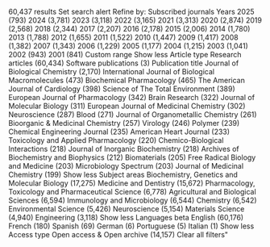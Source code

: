 60,437 results
Set search alert
Refine by:
Subscribed journals
Years
2025 (793)
2024 (3,781)
2023 (3,118)
2022 (3,165)
2021 (3,313)
2020 (2,874)
2019 (2,568)
2018 (2,344)
2017 (2,207)
2016 (2,178)
2015 (2,006)
2014 (1,780)
2013 (1,788)
2012 (1,655)
2011 (1,522)
2010 (1,447)
2009 (1,417)
2008 (1,382)
2007 (1,343)
2006 (1,229)
2005 (1,177)
2004 (1,215)
2003 (1,041)
2002 (943)
2001 (841)
Custom range
Show less
Article type
Research articles (60,434)
Software publications (3)
Publication title
Journal of Biological Chemistry (2,170)
International Journal of Biological Macromolecules (473)
Biochemical Pharmacology (465)
The American Journal of Cardiology (398)
Science of The Total Environment (389)
European Journal of Pharmacology (342)
Brain Research (322)
Journal of Molecular Biology (311)
European Journal of Medicinal Chemistry (302)
Neuroscience (287)
Blood (271)
Journal of Organometallic Chemistry (261)
Bioorganic & Medicinal Chemistry (257)
Virology (246)
Polymer (239)
Chemical Engineering Journal (235)
American Heart Journal (233)
Toxicology and Applied Pharmacology (220)
Chemico-Biological Interactions (218)
Journal of Inorganic Biochemistry (218)
Archives of Biochemistry and Biophysics (212)
Biomaterials (205)
Free Radical Biology and Medicine (203)
Microbiology Spectrum (203)
Journal of Medicinal Chemistry (199)
Show less
Subject areas
Biochemistry, Genetics and Molecular Biology (17,275)
Medicine and Dentistry (15,672)
Pharmacology, Toxicology and Pharmaceutical Science (6,778)
Agricultural and Biological Sciences (6,594)
Immunology and Microbiology (6,544)
Chemistry (6,542)
Environmental Science (5,426)
Neuroscience (5,154)
Materials Science (4,940)
Engineering (3,118)
Show less
Languages
beta
English (60,176)
French (180)
Spanish (69)
German (6)
Portuguese (5)
Italian (1)
Show less
Access type
Open access & Open archive (14,157)
Clear all filters"

